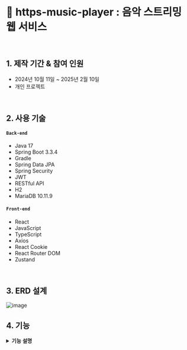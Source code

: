 # :pushpin: https-music-player : 음악 스트리밍 웹 서비스

</br>

## 1. 제작 기간 & 참여 인원
- 2024년 10월 11일 ~ 2025년 2월 10일
- 개인 프로젝트

</br>

## 2. 사용 기술
#### `Back-end`
  - Java 17
  - Spring Boot 3.3.4
  - Gradle
  - Spring Data JPA
  - Spring Security
  - JWT
  - RESTful API
  - H2
  - MariaDB 10.11.9
#### `Front-end`
  - React
  - JavaScript
  - TypeScript
  - Axios
  - React Cookie
  - React Router DOM
  - Zustand


</br>

## 3. ERD 설계

![image](https://github.com/user-attachments/assets/8cd6a3db-e5a0-41a6-b563-507eaea6d5d8)


## 4. 기능

<details>
<summary><b>기능 설명</b></summary>
<div markdown="1">

### 4.1. 전체 흐름
![]([https://zuminternet.github.io/images/portal/post/2019-04-22-ZUM-Pilot-integer/flow1.png](https://github.com/ParkHanGyu/https-music-player/blob/master/assets/basic_flow.PNG?raw=true))


</div>
</details>
